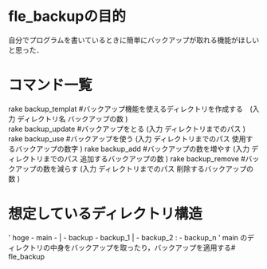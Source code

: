 # fle_backupの目的
自分でプログラムを書いているときに簡単にバックアップが取れる機能がほしいと思った．

# コマンド一覧
rake backup_templat #バックアップ機能を使えるディレクトリを作成する　(入力 ディレクトリ名 バックアップの数 )  
rake backup_update  #バックアップをとる (入力 ディレクトリまでのパス )
rake backup_use #バックアップを使う (入力 ディレクトリまでのパス 使用するバックアップの数字 )
rake backup_add #バックアップの数を増やす (入力 ディレクトリまでのパス 追加するバックアップの数 )
rake backup_remove #バックアップの数を減らす (入力 ディレクトリまでのパス 削除するバックアップの数 )

# 想定しているディレクトリ構造
'
hoge - main - 
     |
     - backup - backup_1
              |
              - backup_2
                   :
              - backup_n
'
main のディレクトリの中身をバックアップを取ったり，バックアップを適用する# fle_backup
